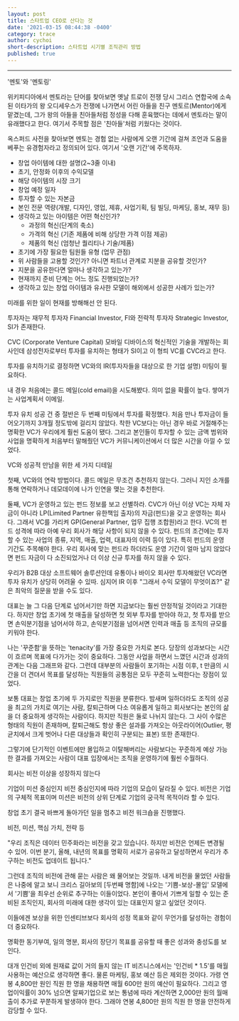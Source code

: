 ```yaml
---
layout: post
title: 스타트업 CEO로 산다는 것
date: '2021-03-15 08:44:38 -0400'
category: trace
author: cychoi
short-description: 스타트업 시기별 조직관리 방법
published: true
---
```


-----

'멘토'와 '멘토링'

위키피디아에서 멘토라는 단어를 찾아보면 옛날 트로이 전쟁 당시 그리스 연합국에 소속된 이타가의 왕 오디세우스가
전쟁에 나가면서 어린 아들을 친구 멘토르(Mentor)에게 맡겼는데, 
그가 왕의 아들을 친아들처럼 정성을 다해 훈육했다는 데에서 멘토라는 말이 유래했다고 한다. 
여기서 주목할 점은 '친아들'처럼 키웠다는 것이다. 

옥스퍼드 사전을 찾아보면 멘토는 
경험 없는 사람에게 오랜 기간에 걸쳐 조언과 도움을 베푸는 유경험자라고 정의되어 있다. 
여기서 '오랜 기간'에 주목하자.

* 창업 아이템에 대한 설명(2~3줄 이내)
* 초기, 안정화 이후의 수익모델
* 해당 아이템의 시장 크기
* 창업 예정 일자
* 투자할 수 있는 자본금
* 본인 전문 역량(개발, 디자인, 영업, 제휴, 사업기획, 팀 빌딩, 마케딩, 홍보, 재무 등)
* 생각하고 있는 아이템은 어떤 혁신인가?
  - 과정의 혁신(단계의 축소)
  - 가격의 혁신 (기존 제품에 비해 상당한 가격 이점 제공)
  - 제품의 혁신 (엄청난 퀄리티나 기술/제품)
* 초기에 가장 필요한 팀원들 유형 (업무 관점)
* 위 사람들을 고용할 것인가? 아니면 파트너 관계로 지분을 공유할 것인가?
* 지분을 공유한다면 얼마나 생각하고 있는가?
* 현재까지 준비 단계는 어느 정도 진행되었는가?
* 생각하고 있는 창업 아이템과 유사한 모델이 해외에서 성공한 사례가 있는가? 

미래를 위한 일이 현재를 방해해선 안 된다. 

투자자는 재무적 투자자 Financial Investor, FI와 전략적 투자자 Strategic Investor, SI가 존재한다.

CVC (Corporate Venture Capital)
모바일 디바이스의 혁신적인 기술을 개발하는 회사인데 삼성전자로부터 투자를 유치하는 형태가 SI이고 이 형틔 VC를 CVC라고 한다.

투자를 유치하기로 결정하면 
VC와의 IR(투자자들을 대상으로 한 기업 설명) 미팅이 필요하다. 

내 경우 처음에는 콜드 메일(cold email)을 시도해봤다. 의미 없을 확률이 높다. 쌓여가는 사업계획서 이메일. 

투자 유치 성공 건 중 절반은 두 번째 미팅에서 투자를 확정했다. 
처음 만나 투자금이 들어오기까지 3개월 정도밖에 걸리지 않았다. 
착한 VC보다는 아닌 경우 바로 거절해주는 명확한 VC가 우리에게 훨씬 도움이 됐다. 
그리고 본인들이 투자할 수 있는 금액 범위와 사업을 명확하게 처음부터 말해줬던 VC가 커뮤니케이션에서 더 많은 시간을 아낄 수 있었다. 


VC와 성공적 만남을 위한 세 가지 디테일

첫째, VC와의 연락 방법이다. 콜드 메일은 무조건 추천하지 않는다. 
그러니 지인 소개를 통해 연락하거나 데모데이에 나가 인연을 맺는 것을 추천한다. 

둘째, VC가 운영하고 있는 펀드 정보를 보고 선별하라. 
CVC가 아닌 이상 VC는 자체 자금이 아니라 LP(Limited Partner 유한책임 출자)의 자금(펀드)을 갖고 운영하는 회사다.
그래서 VC를 가리켜 GP(General Partner, 업무 집행 조합원)라고 한다. 
VC의 펀드 성격에 따라 아예 우리 회사가 해당 사항이 되지 않을 수 있다.
펀드의 조건에는 투자할 수 있는 사업의 종류, 지역, 매출, 업력, 대표자의 이력 등이 있다. 
특히 펀드의 운영 기간도 주목해야 한다. 
우리 회사에 맞는 펀드라 하더라도 운영 기간이 얼마 남지 않았다면 
펀드 자금이 다 소진되었거나 더 이상 신규 투자를 하지 않을 수 있다. 

우리가 B2B 대상 소프트웨어 솔루션인데 
유통이나 바이오 회사만 투자해왔던 VC라면 투자 유치가 상당히 어려울 수 있따. 
심지어 IR 이후 "그래서 수익 모델이 무엇이죠?" 같은 최악의 질문을 받을 수도 있다. 

대표는 늘 그 다음 단계로 넘어서기만 하면 지금보다는 훨씬 안정적일 것이라고 기대한다. 
하지만 창업 초기에 첫 매출을 달성하면 첫 외부 투자를 받아야 하고, 
첫 투자를 받으면 손익분기점을 넘어서야 하고, 
손익분기점을 넘어서면 인력과 매출 등 조직의 규모를 키워야 한다. 


나는 '꾸준함'을 뜻하는 'tenacity'를 가장 중요한 가치로 본다. 
당장의 성과보다는 시간이 흐르며 목표에 다가가는 것이 중요하다. 
그동안 사업을 하면서 느꼈던 시간과 성과의 관계는 다음 그래프와 같다. 
그런데 대부분의 사람들이 포기하는 시점 이후, 
t 만큼의 시간을 더 견뎌서 목표를 달성하는 직원들의 공통점은 모두 꾸준히 노력한다는 장점이 있었다. 

보통 대표는 창업 초기에 두 가지로만 직원을 분류한다. 
밤새며 일하더라도 조직의 성공을 최고의 가치로 여기는 사람, 
칼퇴근하며 다소 여유롭게 일하고 회사보다는 본인의 삶을 더 중요하게 생각하는 사람이다. 
하지만 직원은 둘로 나뉘지 않는다. 
그 사이 수많은 형태의 직원이 존재하며, 칼퇴근해도 항상 좋은 설과를 가져오는 
아웃라이어(Outlier, 평균치에서 크게 벗어나 다른 대상들과 확인히 구분되는 표본) 또한 존재한다. 

그렇기에 단기적인 이벤트에만 몰입하고 이탈해버리는 사람보다는 꾸준하게 예상 가능한 결과를 가져오는 사람이 
대표 입장에서는 조직을 운영하기에 훨씬 수월하다. 


회사는 비전 이상을 성장하지 않는다 

기업이 미션 중심인지 비전 중심인지에 따라 기업의 모습이 달라질 수 있다. 
비전은 기업의 구체적 목표이며 미션은 비전의 상위 단계로 기업의 궁극적 목적이라 할 수 있다. 


창업 초기 결국 바쁘게 돌아가던 일을 멈추고 비전 워크숍을 진행했다. 


비전, 미션, 핵심 가치, 전략 등 

"우리 조직은 데이터 민주화라는 비전을 갖고 있습니다. 
 하지만 비전은 언제든 변경될 수 있어. 
 이번 분기, 올해, 내년의 목표를 명확히 서로가 공유하고 달성하면서 
 우리가 추구하는 비전도 업데이트 됩니다."
 
 그런데 조직의 비전에 관해 묻는 사람은 왜 물어보는 것일까. 
 내게 비전을 물었던 사람들은 나중에 알고 보니 크리스 길아보의 [두번째 명함]에 나오는
 '기쁨-보상-몰입' 모델에서 '기쁨'을 최우선 순위로 추구하는 이들이었다. 
 본인이 좋아서 기쁘게 일할 수 있는 준비된 조직인지, 
 회사의 미래에 대한 생각이 있는 대표인지 알고 싶었던 것이다. 
 
 이들에겐 보상을 위한 인센티브보다 회사의 성정 목표와 같이 무언가를 달성하는 경험이 더 중요하다. 
 
 명확한 동기부여, 일의 명분, 회사의 장단기 목표를 공유할 때 좋은 성과와 충성도를 보인다. 
 
 
 대개 인건비 외에 원재료 값이 거의 들지 않는 IT 비즈니스에서는
 '인건비 * 1.5'를 매월 사용하는 예산으로 생각하면 좋다. 
 물론 마케팅, 홍보 예산 등은 제외한 것이다. 
 가령 연봉 4,800만 원인 직원 한 명을 채용하면  매월 600만 원의 예산이 필요하다. 
 그리고 영업이익률이 30% 넘으면 알짜기업으로 보는 통념에 따라 계산하면 
 2,000만 원의 월매출이 추가로 꾸쭌하게 발생햐야 한다. 
 그래야 연봉 4,800만 원의 직원 한 명을 안전하게 감당할 수 있다. 
 
 
 